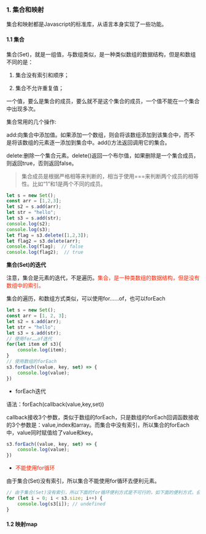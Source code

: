 ### 1. 集合和映射

集合和映射都是Javascript的标准库，从语言本身实现了一些功能。

#### 1.1 集合

集合(Set)，就是一组值，与数组类似，是一种类似数组的数据结构，但是和数组不同的是：

1. 集合没有索引和顺序；

2. 集合不允许重复值；

一个值，要么是集合的成员，要么就不是这个集合的成员，一个值不能在一个集合中出现多次。

集合常用的几个操作:

add:向集合中添加值。如果添加一个数组，则会将该数组添加到该集合中，而不是将该数组的元素逐一添加到集合中。add()方法返回调用它的集合。

delete:删除一个集合元素。delete()返回一个布尔值，如果删除是一个集合成员，则返回true，否则返回false。

> 集合成员是根据严格相等来判断的，相当于使用===来判断两个成员的相等性。比如“1”和1是两个不同的成员。

```js
let s = new Set();
const arr = [1,2,3];
let s2 = s.add(arr);
let str = "hello";
let s3 = s.add(str);
console.log(s2);
console.log(s3);
let flag = s3.delete([1,2,3]);
let flag2 = s3.delete(arr);
console.log(flag);  // false
console.log(flag2);  // true
```

**集合(Set)的迭代**

注意，集合是元素的迭代，不是遍历。<font color="#f20">集合，是一种类数组的数据结构，但是没有数组中的索引。</font>

集合的遍历，和数组方式类似，可以使用for……of，也可以forEach

```js
let s = new Set();
const arr = [1, 2, 3];
let s2 = s.add(arr);
let str = "hello";
let s3 = s.add(str);
// 使用for……of迭代
for(let item of s3){
    console.log(item);
}
// 使用数组的forEach
s3.forEach((value, key, set) => {
    console.log(value);
})
```

* forEach迭代

语法：forEach(callback(value,key,set))

callback接收3个参数，类似于数组的forEach，只是数组的forEach回调函数接收的3个参数是：value,index和array。而集合中没有索引，所以集合的forEach中，value同时赋值给了value和key。

```js
s3.forEach((value, key, set) => {
    console.log(value);
})
```

* <font color="#f20">不能使用for循环</font>

由于集合(Set)没有索引，所以集合不能使用for循环去便利元素。

```js
// 由于集合(Set)没有索引，所以下面的for循环便利方式是不可行的，如下面的便利方式，会打印出undefined
for (let i = 0; i < s3.size; i++) {
    console.log(s3[i]); // undefined
}
```

#### 1.2 映射map